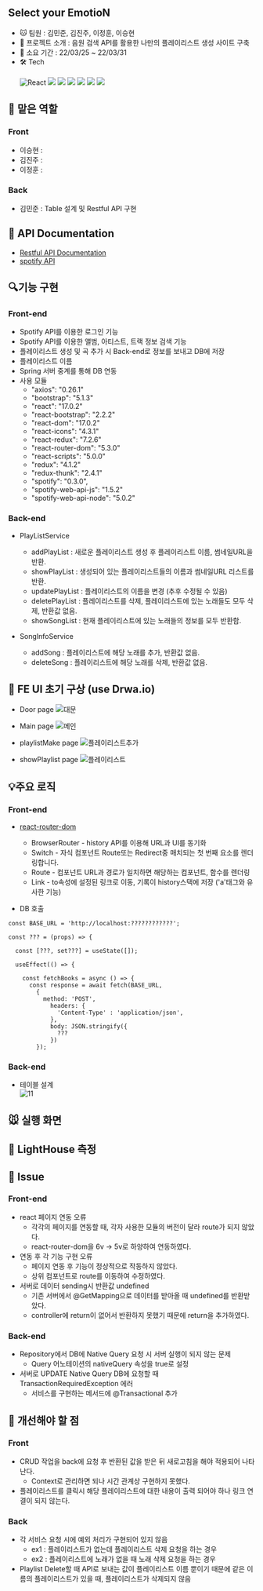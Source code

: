 ## Select your EmotioN

+ 🐱 팀원 : 김민준, 김진주, 이정훈, 이승현
+ 🐹 프로젝트 소개 : 음원 검색 API를 활용한 나만의 플레이리스트 생성 사이트 구축
+ 💪 소요 기간 : 22/03/25 ~ 22/03/31
+ 🛠️ Tech <br/><br/>
  <img alt="React" src="https://img.shields.io/badge/-React-45b8d8?style=flat-square&logo=react&logoColor=white" />
  <img src="https://img.shields.io/badge/HTML5-E34F26?&style=flat-square&logo=html5&logoColor=white"/> 
  <img src="https://img.shields.io/badge/CSS3-1572B6?style=flat-square&logo=css3&logoColor=white" /> 
  <img src="https://img.shields.io/badge/JavaScript-323330?style=flat-square&logo=javascript&logoColor=F7DF1E" />
  <img src="https://img.shields.io/badge/Java-007396?style=flat-square&logo=Java&logoColor=white" />
  <img src="https://img.shields.io/badge/Spring-6DB33F?style=flat-square&logo=Spring&logoColor=white"/>
  <img src="https://img.shields.io/badge/MySQL-4479A1?style=flat-square&logo=MySQL&logoColor=white"/>
  

## 🐰 맡은 역할
### Front
+ 이승현 : 
+ 김진주 : 
+ 이정훈 : 

### Back
 + 김민준 : Table 설계 및 Restful API 구현

## 📖 API Documentation
+ [Restful API Documentation](https://documenter.getpostman.com/view/19511452/UVypzd8x)
+ [spotify API](https://developer.spotify.com/console/)

## :mag:기능 구현
### Front-end
  + Spotify API를 이용한 로그인 기능
  + Spotify API를 이용한 앨범, 아티스트, 트랙 정보 검색 기능
  + 플레이리스트 생성 및 곡 추가 시 Back-end로 정보를 보내고 DB에 저장
  + 플레이리스트 이름 
  + Spring 서버 중계를 통해 DB 연동
  + 사용 모듈
    + "axios": "0.26.1"
    + "bootstrap": "5.1.3"
    + "react": "17.0.2"
    + "react-bootstrap": "2.2.2"
    + "react-dom": "17.0.2"
    + "react-icons": "4.3.1"
    + "react-redux": "7.2.6"
    + "react-router-dom": "5.3.0"
    + "react-scripts": "5.0.0"
    + "redux": "4.1.2"
    + "redux-thunk": "2.4.1"
    + "spotify": "0.3.0",
    + "spotify-web-api-js": "1.5.2"
    + "spotify-web-api-node": "5.0.2"

### Back-end
  + PlayListService
    + addPlayList : 새로운 플레이리스트 생성 후 플레이리스트 이름, 썸네일URL을 반환.
    + showPlayList : 생성되어 있는 플레이리스트들의 이름과 썸네일URL 리스트를 반환.
    + updatePlayList : 플레이리스트의 이름을 변경  (추후 수정될 수 있음)
    + deletePlayList : 플레이리스트를 삭제, 플레이리스트에 있는 노래들도 모두 삭제, 반환값 없음.
    + showSongList : 현재 플레이리스트에 있는 노래들의 정보를 모두 반환함.
    
 + SongInfoService
   + addSong : 플레이리스트에 해당 노래를 추가, 반환값 없음.
   + deleteSong : 플레이리스트에 해당 노래를 삭제, 반환값 없음.

## :bell: FE UI 초기 구상 (use Drwa.io)
+ Door page
![대문](https://user-images.githubusercontent.com/59858894/161069859-1ec4351a-96fd-4408-a3f1-e4247fa1658a.PNG)

+ Main page
![메인](https://user-images.githubusercontent.com/59858894/161071702-eb6e7652-f2ee-4682-b167-6b30ed529dd4.PNG)

+ playlistMake page
![플레이리스트추가](https://user-images.githubusercontent.com/59858894/161070134-0ba952a8-1faa-4197-881a-505f64307533.PNG)

+ showPlaylist page
![플레이리스트](https://user-images.githubusercontent.com/59858894/161070147-d8ea3559-9a8b-4c51-b822-4afd5ae26c6b.PNG)

## :bulb:주요 로직
### Front-end
  + [react-router-dom](https://v5.reactrouter.com/web/guides/quick-start) 
    + BrowserRouter - history API를 이용해 URL과 UI를 동기화
    + Switch - 자식 컴포넌트 Route또는 Redirect중 매치되는 첫 번째 요소를 렌더링합니다. 
    + Route - 컴포넌트 URL과 경로가 일치하면 해당하는 컴포넌트, 함수를 렌더링
    + Link - to속성에 설정된 링크로 이동, 기록이 history스택에 저장 ('a'태그와 유사한 기능)

  + DB 호출
```   
const BASE_URL = 'http://localhost:????????????';

const ??? = (props) => {

  const [???, set???] = useState([]);

  useEffect(() => {

    const fetchBooks = async () => {
      const response = await fetch(BASE_URL,
        {
          method: 'POST',
            headers: {
              'Content-Type' : 'application/json',
            },
            body: JSON.stringify({
              ???
            })
        });
```

### Back-end
  + 테이블 설계  <br/>
  ![11](https://user-images.githubusercontent.com/59858894/161178240-0212b903-99a7-497d-80ed-069c853907db.PNG)



## 🐭 실행 화면


## 🎨 LightHouse 측정


## 🐯 Issue
### Front-end
+ react 페이지 연동 오류
  + 각각의 페이지를 연동할 때, 각자 사용한 모듈의 버전이 달라 route가 되지 않았다.
  + react-router-dom을 6v -> 5v로 하양하여 연동하였다.
+ 연동 후 각 기능 구현 오류
  + 페이지 연동 후 기능이 정상적으로 작동하지 않았다.
  + 상위 컴포넌트로 route를 이동하여 수정하였다.
+ 서버로 데이터 sending시 반환값 undefined
  + 기존 서버에서 @GetMapping으로 데이터를 받아올 때 undefined를 반환받았다.
  + controller에 return이 없어서 반환하지 못했기 때문에 return을 추가하였다. 
    
### Back-end
+ Repository에서 DB에 Native Query 요청 시 서버 실행이 되지 않는 문제
  + Query 어노테이션의 nativeQuery 속성을 true로 설정
+ 서버로 UPDATE Native Query DB에 요청할 때 TransactionRequiredException 에러
  + 서비스를 구현하는 메서드에 @Transactional 추가

## 🐻 개선해야 할 점
### Front
+ CRUD 작업을 back에 요청 후 반환된 값을 받은 뒤 새로고침을 해야 적용되어 나타난다.
  + Context로 관리하면 되나 시간 관계상 구현하지 못했다.
+ 플레이리스트를 클릭시 해당 플레이리스트에 대한 내용이 출력 되어야 하나 링크 연결이 되지 않는다. 

### Back
+ 각 서비스 요청 시에 예외 처리가 구현되어 있지 않음
  + ex1 : 플레이리스트가 없는데 플레이리스트 삭제 요청을 하는 경우
  + ex2 : 플레이리스트에 노래가 없을 때 노래 삭제 요청을 하는 경우
+ Playlist Delete할 때 API로 보내는 값이 플레이리스트 이름 뿐이기 때문에 같은 이름의 플레이리스트가 있을 때, 플레이리스트가 삭제되지 않음
